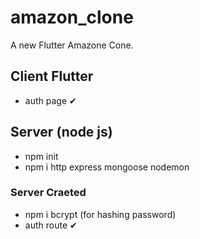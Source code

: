 # amazon_clone

A new Flutter Amazone Cone.

## Client Flutter
- auth page ✔
## Server (node js)
- npm init
- npm i http express mongoose nodemon
### Server Craeted
- npm i bcrypt (for hashing password)
- auth route ✔



